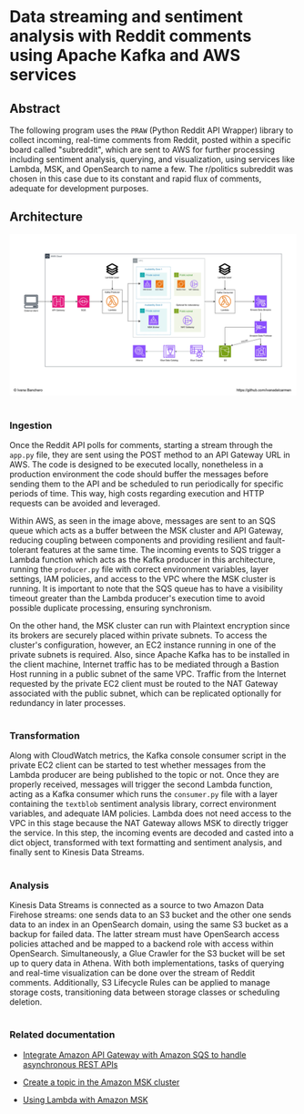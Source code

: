 # **Data streaming and sentiment analysis with Reddit comments using Apache Kafka and AWS services**

## Abstract

The following program uses the `PRAW` (Python Reddit API Wrapper) library to collect incoming, real-time comments from Reddit, posted within a specific board called "subreddit", which are sent to AWS for further processing including sentiment analysis, querying, and visualization, using services like Lambda, MSK, and OpenSearch to name a few. The r/politics subreddit was chosen in this case due to its constant and rapid flux of comments, adequate for development purposes.

## Architecture

![AWS architecture diagram](diagram.jpg)

#

### Ingestion

Once the Reddit API polls for comments, starting a stream through the `app.py` file, they are sent using the POST method to an API Gateway URL in AWS. The code is designed to be executed locally, nonetheless in a production environment the code should buffer the messages before sending them to the API and be scheduled to run periodically for specific periods of time. This way, high costs regarding execution and HTTP requests can be avoided and leveraged.

Within AWS, as seen in the image above, messages are sent to an SQS queue which acts as a buffer between the MSK cluster and API Gateway, reducing coupling between components and providing resilient and fault-tolerant features at the same time. The incoming events to SQS trigger a Lambda function which acts as the Kafka producer in this architecture, running the `producer.py` file with correct environment variables, layer settings, IAM policies, and access to the VPC where the MSK cluster is running. It is important to note that the SQS queue has to have a visibility timeout greater than the Lambda producer's execution time to avoid possible duplicate processing, ensuring synchronism.

On the other hand, the MSK cluster can run with Plaintext encryption since its brokers are securely placed within private subnets. To access the cluster's configuration, however, an EC2 instance running in one of the private subnets is required. Also, since Apache Kafka has to be installed in the client machine, Internet traffic has to be mediated through a Bastion Host running in a public subnet of the same VPC. Traffic from the Internet requested by the private EC2 client must be routed to the NAT Gateway associated with the public subnet, which can be replicated optionally for redundancy in later processes.

#

### Transformation

Along with CloudWatch metrics, the Kafka console consumer script in the private EC2 client can be started to test whether messages from the Lambda producer are being published to the topic or not. Once they are properly received, messages will trigger the second Lambda function, acting as a Kafka consumer which runs the `consumer.py` file with a layer containing the `textblob` sentiment analysis library, correct environment variables, and adequate IAM policies. Lambda does not need access to the VPC in this stage because the NAT Gateway allows MSK to directly trigger the service. In this step, the incoming events are decoded and casted into a dict object, transformed with text formatting and sentiment analysis, and finally sent to Kinesis Data Streams.

#

### Analysis

Kinesis Data Streams is connected as a source to two Amazon Data Firehose streams: one sends data to an S3 bucket and the other one sends data to an index in an OpenSearch domain, using the same S3 bucket as a backup for failed data. The latter stream must have OpenSearch access policies attached and be mapped to a backend role with access within OpenSearch. Simultaneously, a Glue Crawler for the S3 bucket will be set up to query data in Athena. With both implementations, tasks of querying and real-time visualization can be done over the stream of Reddit comments. Additionally, S3 Lifecycle Rules can be applied to manage storage costs, transitioning data between storage classes or scheduling deletion.

#

### Related documentation

- [Integrate Amazon API Gateway with Amazon SQS to handle asynchronous REST APIs](https://docs.aws.amazon.com/prescriptive-guidance/latest/patterns/integrate-amazon-api-gateway-with-amazon-sqs-to-handle-asynchronous-rest-apis.html)

- [Create a topic in the Amazon MSK cluster](https://docs.aws.amazon.com/msk/latest/developerguide/create-topic.html)

- [Using Lambda with Amazon MSK](https://docs.aws.amazon.com/lambda/latest/dg/with-msk.html)